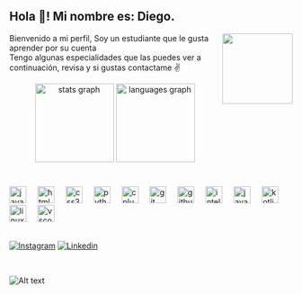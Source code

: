 <!--# 💫 Sobre mi:
Proyectos independientes<br>16 y.o<br>Colegio: Unidad Educativa Delfos<br>Grado: 2do Bachillerato


## 🌐 Redes sociales:
[![Instagram](https://img.shields.io/badge/Instagram-%23E4405F.svg?logo=Instagram&logoColor=white)](https://instagram.com/Diegx22v) [![TikTok](https://img.shields.io/badge/TikTok-%23000000.svg?logo=TikTok&logoColor=white)](https://tiktok.com/@Diegx22v) 

# 💻 Skills:
![C++](https://img.shields.io/badge/c++-%2300599C.svg?style=for-the-badge&logo=c%2B%2B&logoColor=white) ![Java](https://img.shields.io/badge/java-%23ED8B00.svg?style=for-the-badge&logo=openjdk&logoColor=white) ![Kotlin](https://img.shields.io/badge/kotlin-%237F52FF.svg?style=for-the-badge&logo=kotlin&logoColor=white) ![Python](https://img.shields.io/badge/python-3670A0?style=for-the-badge&logo=python&logoColor=ffdd54) ![JavaFX](https://img.shields.io/badge/javafx-%23FF0000.svg?style=for-the-badge&logo=javafx&logoColor=white) ![GitHub](https://img.shields.io/badge/github-%23121011.svg?style=for-the-badge&logo=github&logoColor=white) ![Git](https://img.shields.io/badge/git-%23F05033.svg?style=for-the-badge&logo=git&logoColor=white)
# 📊 GitHub Stats:
![](https://github-readme-stats.vercel.app/api/top-langs/?username=Diegx22v&theme=dark&hide_border=false&include_all_commits=false&count_private=false&layout=compact)
![](https://github-readme-streak-stats.herokuapp.com/?user=Diegx22v&theme=dark&hide_border=false)<br/>

---
[![](https://visitcount.itsvg.in/api?id=Diegx22v&label=Visitas&icon=2&pretty=true)](https://visitcount.itsvg.in)

![Alt text](https://spotify-recently-played-readme.vercel.app/api?user=31kxva3flx476bzhrg2qtsoqobuy)

<!-- Proudly created with GPRM ( https://gprm.itsvg.in ) -->
<h2 align="left">Hola 👋! Mi nombre es: Diego.</h2> <img align="right" height="125" src="https://i.pinimg.com/originals/f0/f0/d9/f0f0d932d6e39c7af5aa305cbd8da735.gif"  />




<p align="left">Bienvenido a mi perfil, Soy un estudiante que le gusta aprender por su cuenta <br> Tengo algunas especialidades que las puedes ver a continuación, revisa y si gustas contactame ✌️</p>




<div align="center">
  <img src="https://github-readme-stats.vercel.app/api?username=Diegxd22v&hide_title=false&hide_rank=false&show_icons=true&include_all_commits=false&count_private=true&disable_animations=false&theme=tokyonight&locale=en&hide_border=false" height="140" alt="stats graph"  />
    <img src="https://github-readme-stats.vercel.app/api/top-langs?username=Diegx22v&locale=en&hide_title=false&layout=compact&card_width=320&langs_count=5&theme=tokyonight&hide_border=false" height="140" alt="languages graph"  />

</div>
<br>

###
<div align="left">
  <img src="https://cdn.jsdelivr.net/gh/devicons/devicon/icons/javascript/javascript-original.svg" height="30" alt="javascript logo" />
  <img width="12" />
  <img src="https://cdn.jsdelivr.net/gh/devicons/devicon/icons/html5/html5-original.svg" height="30" alt="html5 logo"  />
  <img width="12" />
  <img src="https://cdn.jsdelivr.net/gh/devicons/devicon/icons/css3/css3-original.svg" height="30" alt="css3 logo"  />
  <img width="12" />
  <img src="https://cdn.jsdelivr.net/gh/devicons/devicon/icons/python/python-original.svg" height="30" alt="python logo"  />
  <img width="12" />
  <img src="https://cdn.jsdelivr.net/gh/devicons/devicon/icons/cplusplus/cplusplus-original.svg" height="30" alt="cplusplus logo"  />
  <img width="12" />
  <img src="https://cdn.jsdelivr.net/gh/devicons/devicon/icons/git/git-original.svg" height="30" alt="git logo"  />
  <img width="12" />
  <img src="https://cdn.jsdelivr.net/gh/devicons/devicon/icons/github/github-original.svg" height="30" alt="github logo"  />
  <img width="12" />
  <img src="https://cdn.jsdelivr.net/gh/devicons/devicon/icons/intellij/intellij-original.svg" height="30" alt="intellij logo"  />
  <img width="12" />
  <img src="https://cdn.jsdelivr.net/gh/devicons/devicon/icons/java/java-original.svg" height="30" alt="java logo"  />
  <img width="12" />
  <img src="https://cdn.jsdelivr.net/gh/devicons/devicon/icons/kotlin/kotlin-original.svg" height="30" alt="kotlin logo"  />
  <img width="12" />
  <img src="https://cdn.jsdelivr.net/gh/devicons/devicon/icons/linux/linux-original.svg" height="30" alt="linux logo"  />
  <img width="12" />
  <img src="https://cdn.jsdelivr.net/gh/devicons/devicon/icons/vscode/vscode-original.svg" height="30" alt="vscode logo"  />
</div>
<br>



[![Instagram](https://img.shields.io/static/v1?message=Instagram&logo=instagram&label=&color=E4405F&logoColor=white&labelColor=&style=for-the-badge)](https://instagram.com/Diegx22v) [![Linkedin](https://img.shields.io/static/v1?message=LinkedIn&logo=linkedin&label=&color=0077B5&logoColor=white&labelColor=&style=for-the-badge)](https://www.linkedin.com/in/diego-v-634874304/)  



<br>

![Alt text](https://spotify-recently-played-readme.vercel.app/api?user=31kxva3flx476bzhrg2qtsoqobuy)

###


###


###

